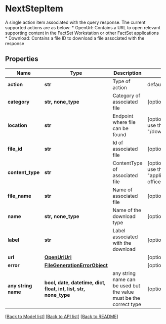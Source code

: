 # NextStepItem

A single action item associated with the query response. The current supported actions are as below: * OpenUrl: Contains a URL to open relevant supporting content in the FactSet Workstation or other FactSet applications * Download: Contains a file ID to download a file associated with the response 

## Properties
Name | Type | Description | Notes
------------ | ------------- | ------------- | -------------
**action** | **str** | Type of action | defaults to "Download"
**category** | **str, none_type** | Category of associated file | [optional] 
**location** | **str** | Endpoint where file can be found | [optional]  if omitted the server will use the default value of "/download/file"
**file_id** | **str** | Id of associated file | [optional] 
**content_type** | **str** | ContentType of associated file | [optional]  if omitted the server will use the default value of "application/vnd.openxmlformats-officedocument.spreadsheetml.sheet"
**file_name** | **str** | Name of associated file | [optional] 
**name** | **str, none_type** | Name of the download type | [optional] 
**label** | **str** | Label associated with the download | [optional] 
**url** | [**OpenUrlUrl**](OpenUrlUrl.md) |  | [optional] 
**error** | [**FileGenerationErrorObject**](FileGenerationErrorObject.md) |  | [optional] 
**any string name** | **bool, date, datetime, dict, float, int, list, str, none_type** | any string name can be used but the value must be the correct type | [optional]

[[Back to Model list]](../README.md#documentation-for-models) [[Back to API list]](../README.md#documentation-for-api-endpoints) [[Back to README]](../README.md)


